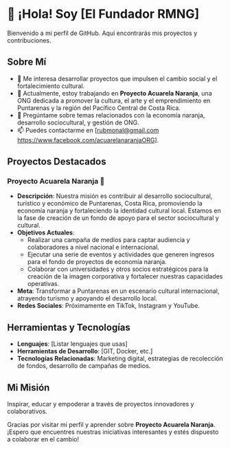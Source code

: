 # 👋 ¡Hola! Soy [El Fundador RMNG]

Bienvenido a mi perfil de GitHub. Aquí encontrarás mis proyectos y contribuciones.

## Sobre Mí
- 🌱 Me interesa desarrollar proyectos que impulsen el cambio social y el fortalecimiento cultural.
- 🎯 Actualmente, estoy trabajando en **Proyecto Acuarela Naranja**, una ONG dedicada a promover la cultura, el arte y el emprendimiento en Puntarenas y la región del Pacífico Central de Costa Rica.
- 💬 Pregúntame sobre temas relacionados con la economía naranja, desarrollo sociocultural, y gestión de ONG.
- 📫 Puedes contactarme en [rubmonal@gmail.com https://www.facebook.com/acuarelanaranjaORG].

## Proyectos Destacados

### Proyecto Acuarela Naranja 🌅
- **Descripción**: Nuestra misión es contribuir al desarrollo sociocultural, turístico y económico de Puntarenas, Costa Rica, promoviendo la economía naranja y fortaleciendo la identidad cultural local. Estamos en la fase de creación de un fondo de apoyo para el sector sociocultural y cultural.
- **Objetivos Actuales**:
  - Realizar una campaña de medios para captar audiencia y colaboradores a nivel nacional e internacional.
  - Ejecutar una serie de eventos y actividades que generen ingresos para el fondo de proyectos de economía naranja.
  - Colaborar con universidades y otros socios estratégicos para la creación de la imagen corporativa y fortalecer nuestras capacidades operativas.
- **Meta**: Transformar a Puntarenas en un escenario cultural internacional, atrayendo turismo y apoyando el desarrollo local.
- **Redes Sociales**: Próximamente en TikTok, Instagram y YouTube.

## Herramientas y Tecnologías
- **Lenguajes**: [Listar lenguajes que usas]
- **Herramientas de Desarrollo**: [GIT, Docker, etc.]
- **Tecnologías Relacionadas**: Marketing digital, estrategias de recolección de fondos, desarrollo de campañas de medios.

## Mi Misión
Inspirar, educar y empoderar a través de proyectos innovadores y colaborativos. 

Gracias por visitar mi perfil y aprender sobre **Proyecto Acuarela Naranja**. ¡Espero que encuentres nuestras iniciativas interesantes y estés dispuesto a colaborar en el cambio!
